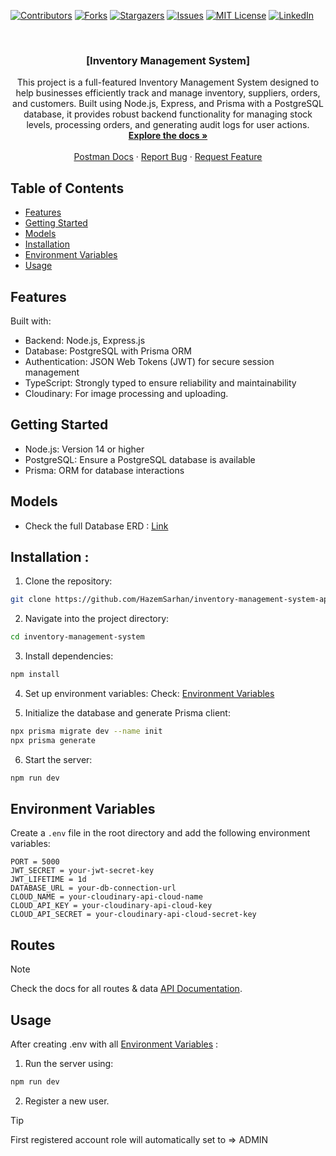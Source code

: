 [![Contributors][contributors-shield]][contributors-url]
[![Forks][forks-shield]][forks-url]
[![Stargazers][stars-shield]][stars-url]
[![Issues][issues-shield]][issues-url]
[![MIT License][license-shield]][license-url]
[![LinkedIn][linkedin-shield]][linkedin-url]

<!-- PROJECT LOGO -->
<br />
<div align="center">
  <a href="https://github.com/HazemSarhan/inventory-management-system-api"></a>

<h3 align="center">[Inventory Management System]</h3>

  <p align="center">
    This project is a full-featured Inventory Management System designed to help businesses efficiently track and manage inventory, suppliers, orders, and customers. Built using Node.js, Express, and Prisma with a PostgreSQL database, it provides robust backend functionality for managing stock levels, processing orders, and generating audit logs for user actions.
    <br />
    <a href="http://localhost:5000/api-docs/"><strong>Explore the docs »</strong></a>
    <br />
    <br />
    <a href="https://documenter.getpostman.com/view/36229537/2sAY55bJix">Postman Docs</a>
    ·
    <a href="https://github.com/HazemSarhan/inventory-management-system-api/issues/new?labels=bug&template=bug-report---.md">Report Bug</a>
    ·
    <a href="https://github.com/HazemSarhan/inventory-management-system-api/issues/new?labels=enhancement&template=feature-request---.md">Request Feature</a>
  </p>
</div>

<!-- TABLE OF CONTENTS -->

## Table of Contents

- [Features](#features)
- [Getting Started](#getting-started)
- [Models](#models)
- [Installation](#installation)
- [Environment Variables](#environment-variables)
- [Usage](#usage)

## Features

Built with:

- Backend: Node.js, Express.js
- Database: PostgreSQL with Prisma ORM
- Authentication: JSON Web Tokens (JWT) for secure session management
- TypeScript: Strongly typed to ensure reliability and maintainability
- Cloudinary: For image processing and uploading.

## Getting Started

- Node.js: Version 14 or higher
- PostgreSQL: Ensure a PostgreSQL database is available
- Prisma: ORM for database interactions

## Models

- Check the full Database ERD : [Link](https://drawsql.app/teams/drag0ns-team/diagrams/inventory-management-system)
<picture>
  <source media="(prefers-color-scheme: dark)" srcset="https://i.imgur.com/axf4Jjy.png">
</picture>

## Installation :

1. Clone the repository:

```sh
git clone https://github.com/HazemSarhan/inventory-management-system-api.git
```

2. Navigate into the project directory:

```sh
cd inventory-management-system
```

3. Install dependencies:

```sh
npm install
```

4. Set up environment variables:
   Check: [Environment Variables](#environment-variables)

5. Initialize the database and generate Prisma client:

```sh
npx prisma migrate dev --name init
npx prisma generate
```

6. Start the server:

```sh
npm run dev
```

## Environment Variables

Create a `.env` file in the root directory and add the following environment variables:

```env
PORT = 5000
JWT_SECRET = your-jwt-secret-key
JWT_LIFETIME = 1d
DATABASE_URL = your-db-connection-url
CLOUD_NAME = your-cloudinary-api-cloud-name
CLOUD_API_KEY = your-cloudinary-api-cloud-key
CLOUD_API_SECRET = your-cloudinary-api-cloud-secret-key
```

## Routes

> [!NOTE]
> Check the docs for all routes & data [API Documentation](https://documenter.getpostman.com/view/36229537/2sAY55bJix).

## Usage

After creating .env with all [Environment Variables](#environment-variables) :

1. Run the server using:

```sh
npm run dev
```

2. Register a new user.

> [!TIP]
> First registered account role will automatically set to => ADMIN

[contributors-shield]: https://img.shields.io/github/contributors/HazemSarhan/inventory-management-system-api?style=for-the-badge
[contributors-url]: https://github.com/HazemSarhan/inventory-management-system-api/graphs/contributors
[forks-shield]: https://img.shields.io/github/forks/HazemSarhan/inventory-management-system-api.svg?style=for-the-badge
[forks-url]: https://github.com/HazemSarhan/inventory-management-system-api/network/members
[stars-shield]: https://img.shields.io/github/stars/HazemSarhan/inventory-management-system-api.svg?style=for-the-badge
[stars-url]: https://github.com/HazemSarhan/inventory-management-system-api/stargazers
[issues-shield]: https://img.shields.io/github/issues/HazemSarhan/inventory-management-system-api.svg?style=for-the-badge
[issues-url]: https://github.com/HazemSarhan/inventory-management-system-api/issues
[license-shield]: https://img.shields.io/github/license/HazemSarhan/inventory-management-system-api.svg?style=for-the-badge
[license-url]: https://github.com/HazemSarhan/inventory-management-system-api/master/LICENSE.txt
[linkedin-shield]: https://img.shields.io/badge/-LinkedIn-black.svg?style=for-the-badge&logo=linkedin&colorB=555
[linkedin-url]: https://www.linkedin.com/in/hazemmegahed/
[product-screenshot]: images/screenshot.png
[node-js]: https://svgur.com/i/19bZ.svg
[express-js]: https://svgur.com/i/19a1.svg
[mongo-db]: https://svgur.com/i/19b4.svg
[jwt]: https://svgshare.com/i/19bi.svg
[db]: https://i.imgur.com/0CzwXXA.png
